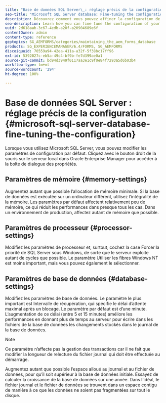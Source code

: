 ```yaml
---
title: "Base de données SQL Server\_: réglage précis de la configuration"
seo-title: "Microsoft SQL Server database: Fine-tuning the configuration"
description: Découvrez comment vous pouvez affiner la configuration de votre base de données Microsoft SQL Server.
seo-description: Learn how you can fine tune the configuration of your Microsoft SQL Server database.
uuid: 2d618aab-3c67-4edb-a28f-a20904689e6f
contentOwner: admin
content-type: reference
geptopics: SG_AEMFORMS/categories/maintaining_the_aem_forms_database
products: SG_EXPERIENCEMANAGER/6.4/FORMS, SG_AEMFORMS
discoiquuid: 70559a94-42ea-411a-a32f-5f38bc17ff96
exl-id: 5392027c-eb5a-49c4-bf9b-fe7d399ae0a1
source-git-commit: bd94d3949f0117aa3e1c9f0e84f7293a5d6b03b4
workflow-type: tm+mt
source-wordcount: '294'
ht-degree: 100%

---
```


# Base de données SQL Server : réglage précis de la configuration {#microsoft-sql-server-database-fine-tuning-the-configuration}

Lorsque vous utilisez Microsoft SQL Server, vous pouvez modifier les paramètres de configuration par défaut. Cliquez avec le bouton droit de la souris sur le serveur local dans Oracle Enterprise Manager pour accéder à la boîte de dialogue des propriétés.

## Paramètres de mémoire {#memory-settings}

Augmentez autant que possible l’allocation de mémoire minimale. Si la base de données est exécutée sur un ordinateur différent, utilisez l’intégralité de la mémoire. Les paramètres par défaut affectent relativement peu de mémoire, ce qui réduit les performances dans presque tous les cas. Dans un environnement de production, affectez autant de mémoire que possible.

## Paramètres de processeur {#processor-settings}

Modifiez les paramètres de processeur et, surtout, cochez la case Forcer la priorité de SQL Server sous Windows, de sorte que le serveur exploite autant de cycles que possible. Le paramètre Utiliser les fibres Windows NT est moins important, mais vous pouvez également le sélectionner.

## Paramètres de base de données {#database-settings}

Modifiez les paramètres de base de données. Le paramètre le plus important est Intervalle de récupération, qui spécifie le délai d’attente maximal après un blocage. Le paramètre par défaut est d’une minute. L’augmentation de ce délai (entre 5 et 15 minutes) améliore les performances en donnant plus de temps au serveur pour écrire dans les fichiers de la base de données les changements stockés dans le journal de la base de données.

>[!NOTE]
>
>Ce paramètre n’affecte pas la gestion des transactions car il ne fait que modifier la longueur de relecture du fichier journal qui doit être effectuée au démarrage.

Augmentez autant que possible l’espace alloué au journal et au fichier de données, pour qu’il soit supérieur à la base de données initiale. Essayez de calculer la croissance de la base de données sur une année. Dans l’idéal, le fichier journal et le fichier de données se trouvent dans un espace contigu de manière à ce que les données ne soient pas fragmentées sur tout le disque.
